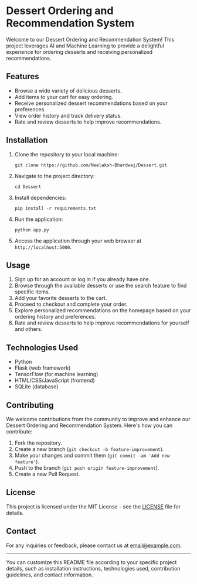 

# Dessert Ordering and Recommendation System

Welcome to our Dessert Ordering and Recommendation System! This project leverages AI and Machine Learning to provide a delightful experience for ordering desserts and receiving personalized recommendations.

## Features

- Browse a wide variety of delicious desserts.
- Add items to your cart for easy ordering.
- Receive personalized dessert recommendations based on your preferences.
- View order history and track delivery status.
- Rate and review desserts to help improve recommendations.

## Installation

1. Clone the repository to your local machine:
   ```
   git clone https://github.com/Neelaksh-Bhardwaj/Dessert.git
   ```

2. Navigate to the project directory:
   ```
   cd Dessert
   ```

3. Install dependencies:
   ```
   pip install -r requirements.txt
   ```

4. Run the application:
   ```
   python app.py
   ```

5. Access the application through your web browser at `http://localhost:5000`.

## Usage

1. Sign up for an account or log in if you already have one.
2. Browse through the available desserts or use the search feature to find specific items.
3. Add your favorite desserts to the cart.
4. Proceed to checkout and complete your order.
5. Explore personalized recommendations on the homepage based on your ordering history and preferences.
6. Rate and review desserts to help improve recommendations for yourself and others.

## Technologies Used

- Python
- Flask (web framework)
- TensorFlow (for machine learning)
- HTML/CSS/JavaScript (frontend)
- SQLite (database)

## Contributing

We welcome contributions from the community to improve and enhance our Dessert Ordering and Recommendation System. Here's how you can contribute:

1. Fork the repository.
2. Create a new branch (`git checkout -b feature-improvement`).
3. Make your changes and commit them (`git commit -am 'Add new feature'`).
4. Push to the branch (`git push origin feature-improvement`).
5. Create a new Pull Request.

## License

This project is licensed under the MIT License - see the [LICENSE](LICENSE) file for details.

## Contact

For any inquiries or feedback, please contact us at [email@example.com](mailto:email@example.com).

---

You can customize this README file according to your specific project details, such as installation instructions, technologies used, contribution guidelines, and contact information.
